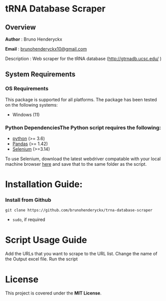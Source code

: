 # tRNA Database Scraper

## Overview

__Author__ : Bruno Henderyckx

__Email__ : brunohenderyckx10@gmail.com


Description : Web scraper for the tRNA database (http://gtrnadb.ucsc.edu/ )

## System Requirements
### OS Requirements
This package is supported for all platforms. The package has been tested on the following systems:
+ Windows (11)

### Python DependenciesThe Python script requires the following:
* [python](https://www.python.org/) (>= 3.6)
* [Pandas](https://pandas.pydata.org/) (>= 1.42)
* [Selenium](https://www.selenium.dev/) (>=3.14)

To use Selenium, download the latest webdriver compatable with your local machine browser [here](https://www.selenium.dev/documentation/webdriver/) and save that to the same folder as the script.

# Installation Guide:
### Install from Github
```
git clone https://github.com/brunohenderyckx/trna-database-scraper
```
- `sudo`, if required

# Script Usage Guide
Add the URLs that you want to scrape to the URL list. 
Change the name of the Output excel file. 
Run the script

# License
This project is covered under the **MIT License**.
